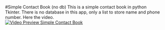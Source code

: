#Simple Contact Book (no db)
This is a simple contact book in python Tkinter. There is no database in this app, only a list to store name and phone number. Here the video.<br/>
[![Video Preview Simple Contact Book](https://img.youtube.com/vi/EU-bPXWwQOc/0.jpg)](https://www.youtube.com/embed/EU-bPXWwQOc)
